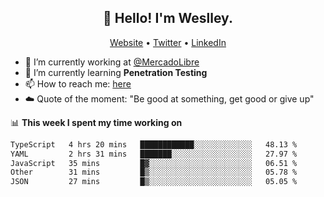<h2 align="center">👋 Hello! I'm Weslley.</h2>
<p align="center">
  <a href="http://weslleyneri.com.br">Website</a> •
  <a href="https://twitter.com/Weslley_Neri">Twitter</a> •
  <a href="https://www.linkedin.com/in/weslley-neri-3658908b">LinkedIn</a>
</p>


- 🔭 I’m currently working at [@MercadoLibre](https://github.com/mercadolibre)
- 🌱 I’m currently learning **Penetration Testing**
- 📫 How to reach me: [here](mailto:weslley39@gmail.com)
- ☁️ Quote of the moment: "Be good at something, get good or give up"

📊 **This week I spent my time working on**
<!--START_SECTION:waka-->

```txt
TypeScript   4 hrs 20 mins   ████████████░░░░░░░░░░░░░   48.13 %
YAML         2 hrs 31 mins   ███████░░░░░░░░░░░░░░░░░░   27.97 %
JavaScript   35 mins         █▓░░░░░░░░░░░░░░░░░░░░░░░   06.51 %
Other        31 mins         █▒░░░░░░░░░░░░░░░░░░░░░░░   05.78 %
JSON         27 mins         █▒░░░░░░░░░░░░░░░░░░░░░░░   05.05 %
```

<!--END_SECTION:waka-->

<!-- Inspired by https://github.com/gruselhaus/gruselhaus -->